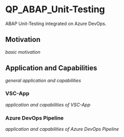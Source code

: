 # QP_ABAP_Unit-Testing

ABAP Unit-Testing integrated on Azure DevOps.


## Motivation

*basic motivation*


## Application and Capabilities

*general application and capabilities*


### VSC-App

*application and capabilities of VSC-App*


### Azure DevOps Pipeline

*application and capabilities of Azure DevOps Pipeline*
